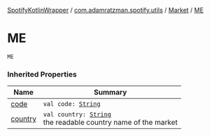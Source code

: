 [SpotifyKotlinWrapper](../../index.md) / [com.adamratzman.spotify.utils](../index.md) / [Market](index.md) / [ME](./-m-e.md)

# ME

`ME`

### Inherited Properties

| Name | Summary |
|---|---|
| [code](code.md) | `val code: `[`String`](https://kotlinlang.org/api/latest/jvm/stdlib/kotlin/-string/index.html) |
| [country](country.md) | `val country: `[`String`](https://kotlinlang.org/api/latest/jvm/stdlib/kotlin/-string/index.html)<br>the readable country name of the market |
